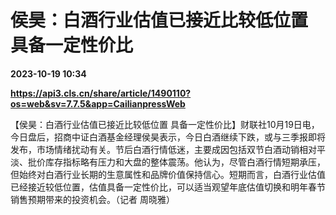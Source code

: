 # 侯昊：白酒行业估值已接近比较低位置 具备一定性价比

**2023-10-19 10:34**

**https://api3.cls.cn/share/article/1490110?os=web&sv=7.7.5&app=CailianpressWeb**

【侯昊：白酒行业估值已接近比较低位置 具备一定性价比】财联社10月19日电，今日盘后，招商中证白酒基金经理侯昊表示，今日白酒继续下跌，或与三季报即将发布，市场情绪扰动有关。节后白酒行情低迷，主要成因包括双节白酒动销相对平淡、批价库存指标略有压力和大盘的整体震荡。他认为，尽管白酒行情短期承压，但始终对白酒行业长期的生意属性和品牌价值保持信心。短期而言，白酒行业估值已经接近较低位置，估值具备一定性价比，可以适当观望年底估值切换和明年春节销售预期带来的投资机会。（记者 周晓雅）